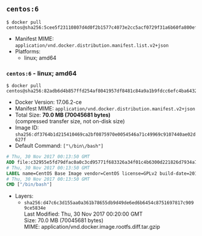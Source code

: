 ## `centos:6`

```console
$ docker pull centos@sha256:5cee5f23110807d4d0f2b1577c4073e2cc5acf0729f31a6b60fa800efac30240
```

-	Manifest MIME: `application/vnd.docker.distribution.manifest.list.v2+json`
-	Platforms:
	-	linux; amd64

### `centos:6` - linux; amd64

```console
$ docker pull centos@sha256:82adb6d4b857ffd254af8041957df8481c84a9a1b9fdcc6efc4ba6432b1d6940
```

-	Docker Version: 17.06.2-ce
-	Manifest MIME: `application/vnd.docker.distribution.manifest.v2+json`
-	Total Size: **70.0 MB (70045681 bytes)**  
	(compressed transfer size, not on-disk size)
-	Image ID: `sha256:df3764b1d215410469ca2bf0875970e0054546a71c49969c9107440ae02d627f`
-	Default Command: `["\/bin\/bash"]`

```dockerfile
# Thu, 30 Nov 2017 00:13:50 GMT
ADD file:c32955e5fd79dfac0a0c3cd95771f683326a34f01c4b6300d221826d7934a72b in / 
# Thu, 30 Nov 2017 00:13:50 GMT
LABEL name=CentOS Base Image vendor=CentOS license=GPLv2 build-date=20171128
# Thu, 30 Nov 2017 00:13:50 GMT
CMD ["/bin/bash"]
```

-	Layers:
	-	`sha256:d47c6c3d155aa0a361b78655db9d49de6ed6b6454c8751697817c9099ce5834e`  
		Last Modified: Thu, 30 Nov 2017 00:20:00 GMT  
		Size: 70.0 MB (70045681 bytes)  
		MIME: application/vnd.docker.image.rootfs.diff.tar.gzip
